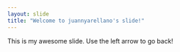 ```yaml
---
layout: slide
title: "Welcome to juannyarellano's slide!"
---
```

This is my awesome slide.
Use the left arrow to go back!

